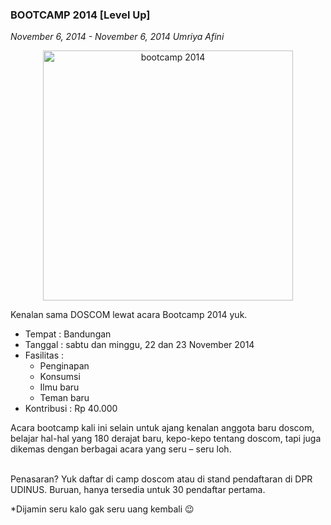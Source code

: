### **BOOTCAMP 2014 [Level Up]**
_November 6, 2014 - November 6, 2014 Umriya Afini_

<p align="center">
	<img src="./posts/2014-11-06-bootcamp-2014-level-up/1382278_821402824547785_1768290166627153709_n.jpg" height="400px" alt="bootcamp 2014">
</p> 

Kenalan sama DOSCOM lewat acara Bootcamp 2014 yuk.

* Tempat : Bandungan
* Tanggal : sabtu dan minggu, 22 dan 23 November 2014
* Fasilitas :
    * Penginapan
    * Konsumsi
    * Ilmu baru
    * Teman baru
* Kontribusi : Rp 40.000

Acara bootcamp kali ini selain untuk ajang kenalan anggota baru doscom, belajar hal-hal yang 180 derajat baru, kepo-kepo tentang doscom, tapi juga dikemas dengan berbagai acara yang seru – seru loh.

<br>
Penasaran?
Yuk daftar di camp doscom atau di stand pendaftaran di DPR UDINUS. Buruan, hanya tersedia untuk 30 pendaftar pertama.

*Dijamin seru kalo gak seru uang kembali 😉
